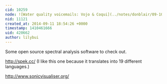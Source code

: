 ```yaml
---
cid: 10259
node: ![Water quality voicemails: Vojo & Coqui](../notes/donblair/09-10-2014/water-quality-coqui-voicemails)
nid: 11121
created_at: 2014-09-11 18:54:26 +0000
timestamp: 1410461666
uid: 420662
author: lilybui
---
```


Some open source spectral analysis software to check out.

http://spek.cc/ (I like this one because it translates into 19 different languages.)

http://www.sonicvisualiser.org/